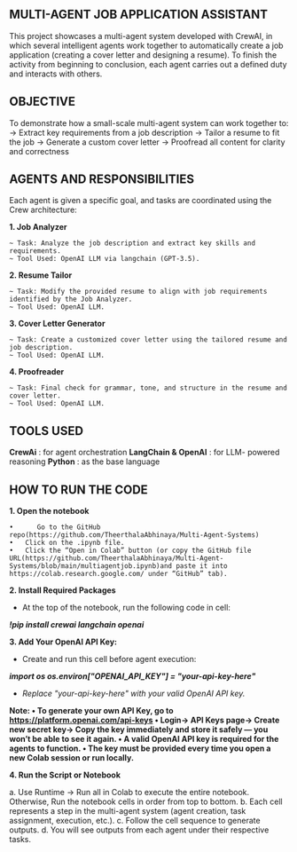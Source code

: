 ## MULTI-AGENT JOB APPLICATION ASSISTANT

This project showcases a multi-agent system developed with CrewAI, in which several intelligent agents work together to automatically create a job application (creating a cover letter and designing a resume).  To finish the activity from beginning to conclusion, each agent carries out a defined duty and interacts with others.

## OBJECTIVE

To demonstrate how a small-scale multi-agent system can work together to:
-> Extract key requirements from a job description
-> Tailor a resume to fit the job
-> Generate a custom cover letter
-> Proofread all content for clarity and correctness

## AGENTS AND RESPONSIBILITIES

Each agent is given a specific goal, and tasks are coordinated using the Crew architecture:

  **1.	Job Analyzer**
  
	~ Task: Analyze the job description and extract key skills and requirements.
	~ Tool Used: OpenAI LLM via langchain (GPT-3.5).

  **2.	Resume Tailor**
 
	~ Task: Modify the provided resume to align with job requirements identified by the Job Analyzer.
	~ Tool Used: OpenAI LLM.
	
  **3.	Cover Letter Generator**
  
	~ Task: Create a customized cover letter using the tailored resume and job description.
	~ Tool Used: OpenAI LLM.
	
  **4.	Proofreader**
  
	~ Task: Final check for grammar, tone, and structure in the resume and cover letter.
	~ Tool Used: OpenAI LLM.
 
## TOOLS USED

 **CrewAi** : for agent orchestration
 **LangChain & OpenAI** : for LLM- powered reasoning
 **Python** : as the base language

## HOW TO RUN THE CODE

**1. Open the notebook**

	•      Go to the GitHub repo(https://github.com/TheerthalaAbhinaya/Multi-Agent-Systems)
	•	Click on the .ipynb file.
	•	Click the “Open in Colab” button (or copy the GitHub file URL(https://github.com/TheerthalaAbhinaya/Multi-Agent-Systems/blob/main/multiagentjob.ipynb)and paste it into https://colab.research.google.com/ under “GitHub” tab).
 
**2.	Install Required Packages**

- At the top of the notebook, run the following code in cell:

**_!pip install crewai langchain openai_**

**3.	Add Your OpenAI API Key:**

- Create and run this cell before agent execution:

**_import os
os.environ["OPENAI_API_KEY"] = "your-api-key-here"_**

- *Replace "your-api-key-here" with your valid OpenAI API key.*

**Note: 
	•	To generate your own API Key, go to https://platform.openai.com/api-keys
	•	Login-> API Keys page-> Create new secret key-> Copy the key immediately and store it safely — you won’t be able to see it again.
	•	A valid OpenAI API key is required for the agents to function.
	•	The key must be provided every time you open a new Colab session or run locally.**
 
**4. Run the Script or Notebook**

  a. Use Runtime -> Run all in Colab to execute the entire notebook. Otherwise, Run the notebook cells in order from top to bottom. 
  b. Each cell represents a step in the multi-agent system (agent creation, task assignment, execution, etc.).
  c. Follow the cell sequence to generate outputs.
  d. You will see outputs from each agent under their respective tasks.


